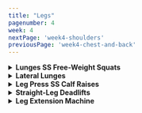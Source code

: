 ```yaml
---
title: "Legs"
pagenumber: 4
week: 4
nextPage: 'week4-shoulders'
previousPage: 'week4-chest-and-back'
---
```


<details>
<summary><b>Lunges SS Free-Weight Squats</b></summary

<figure class="video_container">
  <video controls={true}>
    <source src="https://github.com/jakebayliss/jpfitness/assets/101162903/9a93de59-479a-42ad-8fb7-32b2cbfcda1b">
  </video>
</figure>

- Warm-up set with body weight then straight into it

- Don't over-stride - keep stride length reasonable so you're not over extending, losing balance

- Shoulders back, vertical torso - core engaged, knee directly over ankle with majority of your weight in your front foot

- Superset with bodyweight squats (mainly so I can still incorporate squats and reap some of their benefits)

- I like to do ~14kg each arm, 10 reps each leg

<figure class="video_container">
  <video controls={true}>
    <source src="https://github.com/jakebayliss/jpfitness/assets/101162903/06cfac63-a57e-4ed6-8c0f-6798c54da65a" type="video/mp4">
  </video>
</figure> 

- Feet shoulder width apart, bend your hips and knees simultaneously

- Lean back into the squat - hinging at the hips, keep your back neutral and core engaged

- I do bodyweight sets here as my lower back is injured!

</details>

<details>
<summary><b>Lateral Lunges</b></summary

<figure class="video_container">
  <video controls={true}>
    <source src="https://github.com/jakebayliss/jpfitness/assets/101162903/68bcf02b-c4da-4123-bd3d-daf340156726" type="video/mp4">
  </video>
</figure>

- FORM FORM FORM

- I can't stress this enough for lateral lunges - form is so important

- Start legs together with the foot you're going to be stepping with SLIGHTLY in front of your back foot

- Step out so your front foot is slightly in front of your back foot, the previous step helps ensure this happens every rep

- Now, lean back with your hips keeping your core upright and solid throughout

- Imagine there's a bench behind you that you're trying to sit on

- Don't use any weight until you're 100% confident with your form!

- I do no weight because of my lower back but once you've got your form locked I recommend starting by holding a 5kg plate and working your way up!

</details>

<details>
<summary><b>Leg Press SS Calf Raises</b></summary

<figure class="video_container">
  <video controls={true}>
    <source src="https://github.com/jakebayliss/jpfitness/assets/101162903/22f8f9ed-ecfd-45f9-955c-30b4ba0874ea" type="video/mp4">
  </video>
</figure>

- Back rest position is once again key - I like to have it configured so, when resting on the press, my legs are slightly bent (as in the video)

- This enables me to comfortably push off the safety holders and gives a nice smooth full range of motion during the set

- Don't go too heavy if it's your first time doing leg press - start off with no weight to get used to the machine and the safety mechanism then start to stack up weight as you see fit!

- If you're properly positioned (as above) then once you lock the machine back in its starting position you can begin calf raises without any adjustments
  
- This is great because you don't need to disengage the safety to do calf raises now!

- I typically leg press x3 20kg plates either side and calf raise the same!

</details>

<details>
<summary><b>Straight-Leg Deadlifts</b></summary

<figure class="video_container">
  <video controls={true}>
    <source src="https://github.com/jakebayliss/jpfitness/assets/101162903/d315dd30-d36f-4f52-9c42-0ac5ec7c9a89" type="video/mp4">
  </video>
</figure>

- Potentially the most important exercise to get your form correct

- You can see in the video how much I'm looking at the camera to ensure my form is correct

- Firstly, stand shoulder width apart and bend your knees

- Sit backwards with your hips and keep your back in a neutral position

- Don't allow your back to overextend (arch forwards) on the way down

- Stop around sock/ankle height so you don't go too far and force your back to over extend

- Pull upwards using your hamstrings and back

- I rep around the 10kg mark for these with great caution to not do my back in again!

</details>

<details>
<summary><b>Leg Extension Machine</b></summary

<figure class="video_container">
  <video controls={true}>
    <source src="https://github.com/jakebayliss/jpfitness/assets/101162903/86cd70ba-cbe5-4af5-9818-811c6e45e7ab" type="video/mp4">
  </video>
</figure>

- Similarly to the above leg extensions you want to position the machine so your knees are pivoting nicely off the bench

- Machine required for these as it's much faster - x2 normal sets then x1 drop set: Start at your working weight for 6 reps, drop 2 pegs for 8 reps, 2 more pegs for 10 reps and finally 2 more pegs til failure

- I'm currently doing 65kg to start with then dropping in increments of 8kg each time I drop set

</details>
